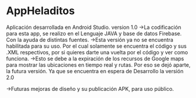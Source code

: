 # AppHeladitos
Aplicación desarrollada en Android Studio. 
version 1.0
->La codificación para esta app, se realizo en el Lenguaje JAVA y base de datos Firebase. Con la ayuda de distintas fuentes.
->Esta versión ya no se encuentra habilitada para su uso. Por el cual solamente se encuentra el código y sus .XML respectivos, por si quieres darte una vuelta por el código y ver como funciona.
->Esto se debe a la expiración de los recursos de Google maps para mostrar las ubicaciones en tiempo real y rutas. Por eso se dejó aparte, la futura versión. Ya que se encuentra en espera de Desarrollo la versión 2.0

->Futuras mejoras de diseño y su publicación APK, para uso público.



